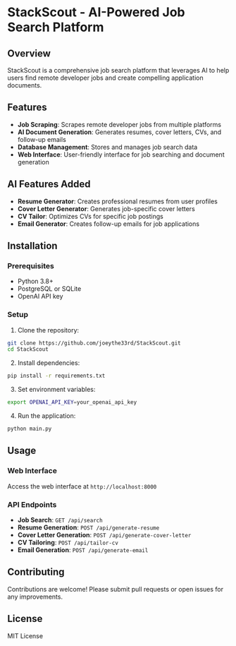 # StackScout - AI-Powered Job Search Platform

## Overview
StackScout is a comprehensive job search platform that leverages AI to help users find remote developer jobs and create compelling application documents.

## Features
- **Job Scraping**: Scrapes remote developer jobs from multiple platforms
- **AI Document Generation**: Generates resumes, cover letters, CVs, and follow-up emails
- **Database Management**: Stores and manages job search data
- **Web Interface**: User-friendly interface for job searching and document generation

## AI Features Added
- **Resume Generator**: Creates professional resumes from user profiles
- **Cover Letter Generator**: Generates job-specific cover letters
- **CV Tailor**: Optimizes CVs for specific job postings
- **Email Generator**: Creates follow-up emails for job applications

## Installation

### Prerequisites
- Python 3.8+
- PostgreSQL or SQLite
- OpenAI API key

### Setup
1. Clone the repository:
```bash
git clone https://github.com/joeythe33rd/StackScout.git
cd StackScout
```

2. Install dependencies:
```bash
pip install -r requirements.txt
```

3. Set environment variables:
```bash
export OPENAI_API_KEY=your_openai_api_key
```

4. Run the application:
```bash
python main.py
```

## Usage

### Web Interface
Access the web interface at `http://localhost:8000`

### API Endpoints
- **Job Search**: `GET /api/search`
- **Resume Generation**: `POST /api/generate-resume`
- **Cover Letter Generation**: `POST /api/generate-cover-letter`
- **CV Tailoring**: `POST /api/tailor-cv`
- **Email Generation**: `POST /api/generate-email`

## Contributing
Contributions are welcome! Please submit pull requests or open issues for any improvements.

## License
MIT License
